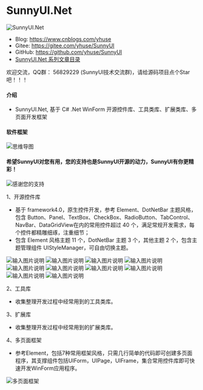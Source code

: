 # SunnyUI.Net
![SunnyUI.Net](https://images.gitee.com/uploads/images/2020/0518/223316_45bda072_416720.png "SunnyUI.png")

- Blog:   https://www.cnblogs.com/yhuse
- Gitee:  https://gitee.com/yhuse/SunnyUI
- GitHub: https://github.com/yhuse/SunnyUI
- [SunnyUI.Net 系列文章目录](https://www.cnblogs.com/yhuse/p/12920272.html) 

欢迎交流，QQ群： 56829229  (SunnyUI技术交流群)，请给源码项目点个Star吧！！！

#### 介绍
  - SunnyUI.Net, 基于 C# .Net WinForm 开源控件库、工具类库、扩展类库、多页面开发框架

#### 软件框架
![思维导图](https://images.gitee.com/uploads/images/2020/0518/223455_88a12732_416720.png "中心主题.png")

#### 希望SunnyUI对您有用，您的支持也是SunnyUI开源的动力，SunnyUI有你更精彩！
![感谢您的支持](https://images.gitee.com/uploads/images/2020/0524/233620_6685fbbf_416720.png "SunnyUISupport.png")

1、开源控件库

  - 基于 framework4.0，原生控件开发，参考 Element、DotNetBar 主题风格，包含 Button、Panel、TextBox、CheckBox、RadioButton、TabControl、NavBar、DataGridView在内的常用控件超过 40 个，满足常规开发需求，每个控件都精雕细琢，注重细节；
  - 包含 Element 风格主题 11 个，DotNetBar 主题 3 个，其他主题 2 个，包含主题管理组件 UIStyleManager，可自由切换主题。

![输入图片说明](https://images.gitee.com/uploads/images/2020/0518/224339_7cf2caf3_416720.png "1.png")
![输入图片说明](https://images.gitee.com/uploads/images/2020/0518/224356_b9127fed_416720.png "2.png")
![输入图片说明](https://images.gitee.com/uploads/images/2020/0518/224403_e925a674_416720.png "3.png")
![输入图片说明](https://images.gitee.com/uploads/images/2020/0518/224411_df011de9_416720.png "4.png")
![输入图片说明](https://images.gitee.com/uploads/images/2020/0518/224421_deca8b8a_416720.png "5.png")
![输入图片说明](https://images.gitee.com/uploads/images/2020/0518/224430_8e28b972_416720.png "6.png")
![输入图片说明](https://images.gitee.com/uploads/images/2020/0518/224447_5bb8b095_416720.png "8.png")
![输入图片说明](https://images.gitee.com/uploads/images/2020/0518/224455_9f05ef13_416720.png "9.png")
![输入图片说明](https://images.gitee.com/uploads/images/2020/0518/224502_07596d21_416720.png "10.png")
![输入图片说明](https://images.gitee.com/uploads/images/2020/0518/224511_2cddb447_416720.png "11.png")

2、工具库

  - 收集整理开发过程中经常用到的工具类库。

3、扩展库

  - 收集整理开发过程中经常用到的扩展类库。

4、多页面框架

  - 参考Element，包括7种常用框架风格，只需几行简单的代码即可创建多页面程序，其支撑组件包括UIForm，UIPage，UIFrame，集合常用控件库即可快速开发WinForm应用程序。

![多页面框架](https://images.gitee.com/uploads/images/2020/0518/224650_6b8984f2_416720.png "12.png")
    
    